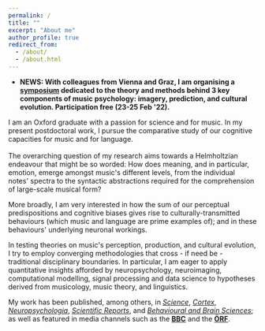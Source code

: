 ```yaml
---
permalink: /
title: ""
excerpt: "About me"
author_profile: true
redirect_from: 
  - /about/
  - /about.html
---
```


  - **NEWS: With colleagues from Vienna and Graz, I am organising a [symposium](https://sites.google.com/view/escopmusiccognition/) dedicated to the theory and methods behind 3 key components of music psychology: imagery, prediction, and cultural evolution. Participation free (23-25 Feb '22).**

I am an Oxford graduate with a passion for science and for music. In my present postdoctoral work, I pursue the comparative study of our cognitive capacities for music and for language.
<br/><br/>
The overarching question of my research aims towards a Helmholtzian endeavour that might be so worded: How does meaning, and in particular, emotion, emerge amongst music's different levels, from the individual notes' spectra to the syntactic abstractions required for the comprehension of large-scale musical form? 
&nbsp;
&nbsp;

More broadly, I am very interested in how the sum of our perceptual predispositions and cognitive biases gives rise to culturally-transmitted behaviours (which music and language are prime examples of); and in these behaviours' underlying neuronal workings.

In testing theories on music's perception, production, and cultural evolution, I try to employ converging methodologies that cross - if need be - traditional disciplinary boundaries. In particular, I am eager to apply quantitative insights afforded by neuropsychology, neuroimaging, computational modelling, signal processing and data science to hypotheses derived from musicology, music theory, and linguistics.

My work has been published, among others, in [*Science*](https://science.sciencemag.org/content/366/6468/944), [*Cortex*](https://www.sciencedirect.com/science/article/pii/S0010945218303356?via%3Dihub), [*Neuropsychologia*](https://www.sciencedirect.com/science/article/pii/S0028393215302682), [*Scientific Reports*](https://www.nature.com/articles/s41598-018-35873-8), and [*Behavioural and Brain Sciences*](https://www.cambridge.org/core/journals/behavioral-and-brain-sciences/article/dynamic-hierarchical-cognition-music-and-language-demand-further-types-of-abstracta/2A06A50DAF15EBCC9918B86715178E01); as well as featured in media channels such as the [**BBC**](http://news.bbc.co.uk/today/hi/today/newsid_9687000/9687032.stm) and the [**ÖRF**](https://science.orf.at/v2/stories/2994714/).
